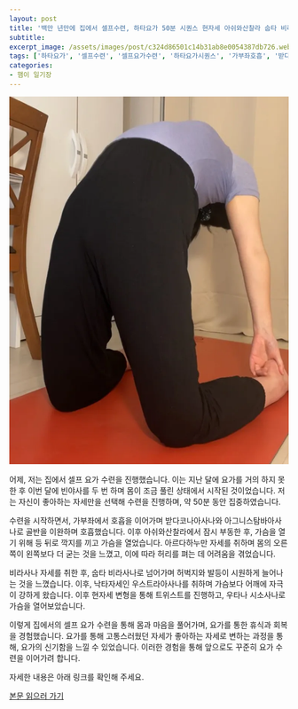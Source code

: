 ```yaml
---
layout: post
title: '백만 년만에 집에서 셀프수련, 하타요가 50분 시퀀스 현자세 아쉬와산찰라 숩타 비라사나 우스트라아사나 시르사아사나 니라람바 살람바사르방가'
subtitle: 
excerpt_image: /assets/images/post/c324d86501c14b31ab8e0054387db726.webp
tags: ['하타요가', '셀프수련', '셀프요가수련', '하타요가시퀀스', '가부좌호흡', '받다코나아사나', '아그니스탐바아사나', '아쉬와산찰라', '아르다하누만', '비라사나', '숩타비라사나', '파리얀카아사나', '우스트라아사나', '낙타자세', '현자세변형자세', '우타나시소사나', '강아지자세', '시르사아사나', '시르사파다', '어깨서기', '쟁기자세', '카르나피다', '살람바사르방가', '니라람바사르방가', '차크라아사나', '다운독', '아기자세', '사바사나']
categories: 
- 햄이 일기장
---
```


![메인 이미지](/assets/images/post/c324d86501c14b31ab8e0054387db726.webp)

어제, 저는 집에서 셀프 요가 수련을 진행했습니다. 이는 지난 달에 요가를 거의 하지 못한 후 이번 달에 빈야사를 두 번 하며 몸이 조금 풀린 상태에서 시작된 것이었습니다. 저는 자신이 좋아하는 자세만을 선택해 수련을 진행하며, 약 50분 동안 집중하였습니다. 

수련을 시작하면서, 가부좌에서 호흡을 이어가며 받다코나아사나와 아그니스탐바아사나로 골반을 이완하며 호흡했습니다. 이후 아쉬와산찰라에서 잠시 부동한 후, 가슴을 열기 위해 등 뒤로 깍지를 끼고 가슴을 열었습니다. 아르다하누만 자세를 취하며 몸의 오른쪽이 왼쪽보다 더 굳는 것을 느꼈고, 이에 따라 허리를 펴는 데 어려움을 겪었습니다.

비라사나 자세를 취한 후, 숩타 비라사나로 넘어가며 허벅지와 발등이 시원하게 늘어나는 것을 느꼈습니다. 이후, 낙타자세인 우스트라아사나를 취하며 가슴보다 어깨에 자극이 강하게 왔습니다. 이후 현자세 변형을 통해 트위스트를 진행하고, 우타나 시소사나로 가슴을 열어보았습니다.

이렇게 집에서의 셀프 요가 수련을 통해 몸과 마음을 풀어가며, 요가를 통한 휴식과 회복을 경험했습니다. 요가를 통해 고통스러웠던 자세가 좋아하는 자세로 변하는 과정을 통해, 요가의 신기함을 느낄 수 있었습니다. 이러한 경험을 통해 앞으로도 꾸준히 요가 수련을 이어가려 합니다.

자세한 내용은 아래 링크를 확인해 주세요.

[본문 읽으러 가기](https://m.blog.naver.com/ham_eaten_jellybear/223244267995)
